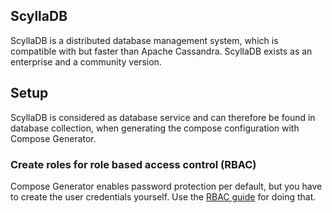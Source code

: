 ## ScyllaDB
ScyllaDB is a distributed database management system, which is compatible with but faster than Apache Cassandra. ScyllaDB exists as an enterprise and a community version.

## Setup
ScyllaDB is considered as database service and can therefore be found in database collection, when generating the compose configuration with Compose Generator.

### Create roles for role based access control (RBAC)
Compose Generator enables password protection per default, but you have to create the user credentials yourself. Use the [RBAC guide](https://docs.scylladb.com/operating-scylla/security/rbac-usecase) for doing that.